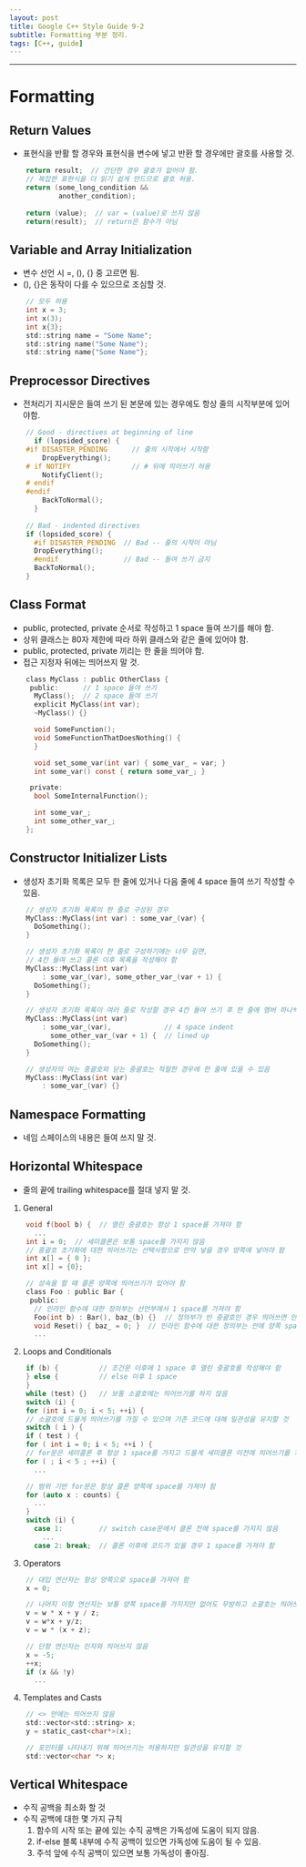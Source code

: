 ```yaml
---
layout: post
title: Google C++ Style Guide 9-2
subtitle: Formatting 부분 정리.
tags: [C++, guide]
---
```


-------------

# Formatting
## Return Values
- 표현식을 반활 할 경우와 표현식을 변수에 넣고 반환 할 경우에만 괄호를 사용할 것.
~~~C
    return result;  // 간단한 경우 괄호가 없어야 함.
    // 복잡한 표현식을 더 읽기 쉽게 만드므로 괄호 허용.
    return (some_long_condition &&
            another_condition);
			
    return (value);  // var = (value)로 쓰지 않음
	return(result);  // return은 함수가 아님
~~~

## Variable and Array Initialization
- 변수 선언 시 =, (), {} 중 고르면 됨.
- (), {}은 동작이 다를 수 있으므로 조심할 것.
~~~C
    // 모두 허용
    int x = 3;
    int x(3);
    int x{3};
    std::string name = "Some Name";
    std::string name("Some Name");
    std::string name{"Some Name"};
~~~

## Preprocessor Directives
- 전처리기 지시문은 들여 쓰기 된 본문에 있는 경우에도 항상 줄의 시작부분에 있어야함.
~~~C
    // Good - directives at beginning of line
      if (lopsided_score) {
    #if DISASTER_PENDING      // 줄의 시작에서 시작함
        DropEverything();
    # if NOTIFY               // # 뒤에 띄어쓰기 허용
        NotifyClient();
    # endif
    #endif
        BackToNormal();
      }
  
    // Bad - indented directives
    if (lopsided_score) {
      #if DISASTER_PENDING  // Bad -- 줄의 시작이 아님
      DropEverything();
      #endif                // Bad -- 들여 쓰기 금지
      BackToNormal();
    }
~~~
## Class Format
- public, protected, private 순서로 작성하고 1 space 들여 쓰기를 해야 함.
- 상위 클래스는 80자 제한에 따라 하위 클래스와 같은 줄에 있어야 함.
- public, protected, private 끼리는 한 줄을 띄어야 함.
- 접근 지정자 뒤에는 띄어쓰지 말 것.
~~~C
    class MyClass : public OtherClass {
     public:      // 1 space 들여 쓰기
      MyClass();  // 2 space 들여 쓰기
      explicit MyClass(int var);
      ~MyClass() {}

      void SomeFunction();
      void SomeFunctionThatDoesNothing() {
      }

      void set_some_var(int var) { some_var_ = var; }
      int some_var() const { return some_var_; }

     private:
      bool SomeInternalFunction();

      int some_var_;
      int some_other_var_;
    };
~~~

## Constructor Initializer Lists
- 생성자 초기화 목록은 모두 한 줄에 있거나 다음 줄에 4 space 들여 쓰기 작성할 수 있음.
~~~C
    // 생성자 초기화 목록이 한 줄로 구성된 경우
    MyClass::MyClass(int var) : some_var_(var) {
      DoSomething();
    }

    // 생성자 초기화 목록이 한 줄로 구성하기에는 너무 길면,
    // 4칸 들여 쓰고 콜론 이후 목록을 작성해야 함
    MyClass::MyClass(int var)
        : some_var_(var), some_other_var_(var + 1) {
      DoSomething();
    }

    // 생성자 초기화 목록이 여러 줄로 작성할 경우 4칸 들여 쓰기 후 한 줄에 멤버 하나씩 작성 후 열을 맞춰야 함
    MyClass::MyClass(int var)
        : some_var_(var),             // 4 space indent
          some_other_var_(var + 1) {  // lined up
      DoSomething();
    }

    // 생성자의 여는 중괄호와 닫는 중괄호는 적절한 경우에 한 줄에 있을 수 있음
    MyClass::MyClass(int var)
        : some_var_(var) {}
~~~

## Namespace Formatting
- 네임 스페이스의 내용은 들여 쓰지 말 것.

## Horizontal Whitespace
- 줄의 끝에 trailing whitespace를 절대 넣지 말 것.
1. General
~~~C
    void f(bool b) {  // 열린 중괄호는 항상 1 space를 가져야 함
      ...
    int i = 0;  // 세미클론은 보통 space를 가지지 않음
    // 중괄호 초기화에 대한 띄어쓰기는 선택사항으로 만약 넣을 경우 양쪽에 넣어야 함
    int x[] = { 0 };
    int x[] = {0};

    // 상속을 할 때 콜론 양쪽에 띄어쓰기가 있어야 함
    class Foo : public Bar {
     public:
      // 인라인 함수에 대한 정의부는 선언부에서 1 space를 가져야 함
      Foo(int b) : Bar(), baz_(b) {}  // 정의부가 빈 중괄호인 경우 띄어쓰면 안 됨
      void Reset() { baz_ = 0; }  // 인라인 함수에 대한 정의부는 안에 양쪽 space를 넣어야 함
      ...
~~~
2. Loops and Conditionals
~~~C
    if (b) {          // 조건문 이후에 1 space 후 열린 중괄호를 작성해야 함
    } else {          // else 이후 1 space
    }
    while (test) {}   // 보통 소괄호에는 띄어쓰기를 하지 않음
    switch (i) {
    for (int i = 0; i < 5; ++i) {
    // 소괄호에 드물게 띄어쓰기를 가질 수 있으며 기존 코드에 대해 일관성을 유지할 것
    switch ( i ) {
    if ( test ) {
    for ( int i = 0; i < 5; ++i ) {
    // for문은 세미콜론 후 항상 1 space를 가지고 드믈게 세미클론 이전에 띄어쓰기를 가질 수 있음
    for ( ; i < 5 ; ++i) {
      ...

    // 범위 기반 for문은 항상 콜론 양쪽에 space를 가져야 함
    for (auto x : counts) {
      ...
    }
    switch (i) {
      case 1:         // switch case문에서 클론 전에 space를 가지지 않음
        ...
      case 2: break;  // 콜론 이후에 코드가 있을 경우 1 space를 가져야 함
~~~
3. Operators
~~~C
    // 대입 연산자는 항상 양쪽으로 space를 가져야 함
    x = 0;

    // 나머지 이항 연산자는 보통 양쪽 space를 가지지만 없어도 무방하고 소괄호는 띄어쓰지 않음
    v = w * x + y / z;
    v = w*x + y/z;
    v = w * (x + z);

    // 단항 연산자는 인자와 띄어쓰지 않음
    x = -5;
    ++x;
    if (x && !y)
      ...
~~~
4. Templates and Casts
~~~C
    // <> 안에는 띄어쓰지 않음
    std::vector<std::string> x;
    y = static_cast<char*>(x);

    // 포인터를 나타내기 위해 띄어쓰기는 허용하지만 일관성을 유지할 것
    std::vector<char *> x;
~~~

## Vertical Whitespace
- 수직 공백을 최소화 할 것
- 수직 공백에 대한 몇 가지 규칙
    1. 함수의 시작 또는 끝에 있는 수직 공백은 가독성에 도움이 되지 않음.
	2. if-else 블록 내부에 수직 공백이 있으면 가독성에 도움이 될 수 있음.
	3. 주석 앞에 수직 공백이 있으면 보통 가독성이 좋아짐.